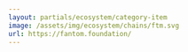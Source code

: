 ```yaml
---
layout: partials/ecosystem/category-item
image: /assets/img/ecosystem/chains/ftm.svg
url: https://fantom.foundation/
---
```

